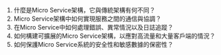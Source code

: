

1. 什麼是Micro Service架構，它與傳統架構有何不同？
2. Micro Service架構中如何實現服務之間的通信與協調？
3. 在Micro Service中如何處理錯誤、異常情況以及日誌追蹤？
4. 如何構建可擴展的Micro Service架構，以應對高流量和大量客戶端的情況？
5. 如何保護Micro Service系統的安全性和敏感數據的保密性？